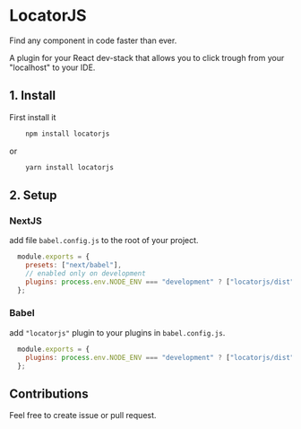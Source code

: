 # LocatorJS

Find any component in code faster than ever.

A plugin for your React dev-stack that allows you to click trough from your "localhost" to your IDE.

## 1. Install

First install it
```sh
    npm install locatorjs
```
or
```sh
    yarn install locatorjs
```

## 2. Setup
### NextJS

add file `babel.config.js` to the root of your project.

```javascript
  module.exports = {
    presets: ["next/babel"],
    // enabled only on development
    plugins: process.env.NODE_ENV === "development" ? ["locatorjs/dist"] : [],
  };
```

### Babel

add `"locatorjs"` plugin to your plugins in `babel.config.js`.

```javascript
  module.exports = {
    plugins: process.env.NODE_ENV === "development" ? ["locatorjs/dist"] : [],
  };
```

## Contributions
Feel free to create issue or pull request. 